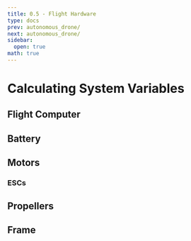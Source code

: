 ```yaml
---
title: 0.5 - Flight Hardware
type: docs
prev: autonomous_drone/
next: autonomous_drone/
sidebar:
  open: true
math: true
---
```


# Calculating System Variables

## Flight Computer

## Battery

## Motors

### ESCs

## Propellers

## Frame